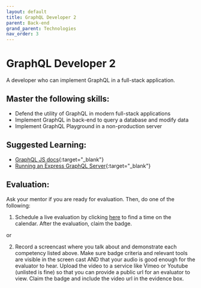 ```yaml
---
layout: default
title: GraphQL Developer 2
parent: Back-end
grand_parent: Technologies
nav_order: 3
---
```

# GraphQL Developer 2

A developer who can implement GraphQL in a full-stack application.

## Master the following skills:

- Defend the utility of GraphQL in modern full-stack applications
- Implement GraphQL in back-end to query a database and modify data
- Implement GraphQL Playground in a non-production server

## Suggested Learning:

- [GraphQL JS docs](https://graphql.org/graphql-js/){:target="\_blank"}
- [Running an Express GraphQL Server](https://graphql.org/graphql-js/running-an-express-graphql-server/){:target="\_blank"}

## Evaluation:

Ask your mentor if you are ready for evaluation. Then, do one of the following:

1. Schedule a live evaluation by clicking [here](https://api.logro.io/widget/appointment/codex-evals/full-stack) to find a time on the calendar. After the evaluation, claim the badge.

or

2. Record a screencast where you talk about and demonstrate each competency listed above. Make sure badge criteria and relevant tools are visible in the screen cast AND that your audio is good enough for the evaluator to hear. Upload the video to a service like Vimeo or Youtube (unlisted is fine) so that you can provide a public url for an evaluator to view. Claim the badge and include the video url in the evidence box.
